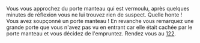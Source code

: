 Vous vous approchez du porte manteau qui est vermoulu, après quelques minutes de réflexion vous ne lui trouvez rien de suspect. Quelle honte ! Vous avez soupçonné un porte manteau ! En revanche vous remarquez une grande porte que vous n'avez pas vu en entrant car elle était cachée par le porte manteau et vous décidez de l'empruntez. Rendez vous au [122](122).